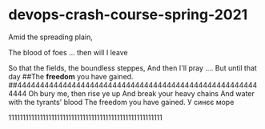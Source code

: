 ﻿# devops-crash-course-spring-2021



Amid the spreading plain,








The blood of foes ... then will I leave

So that the fields, the boundless steppes,
And then I'll pray .... But until that day
##The **freedom** you have gained.
##444444444444444444444444444444444444444444444444444444444
Oh bury me, then rise ye up
And break your heavy chains
And water with the tyrants' blood
The freedom you have gained.
У синєє море


111111111111111111111111111111111111111111111111111111

